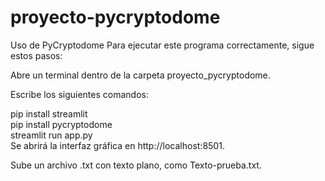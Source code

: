 # proyecto-pycryptodome
Uso de PyCryptodome
Para ejecutar este programa correctamente, sigue estos pasos:

Abre un terminal dentro de la carpeta proyecto_pycryptodome.

Escribe los siguientes comandos:

pip install streamlit  
pip install pycryptodome  
streamlit run app.py  
Se abrirá la interfaz gráfica en http://localhost:8501.

Sube un archivo .txt con texto plano, como Texto-prueba.txt.
